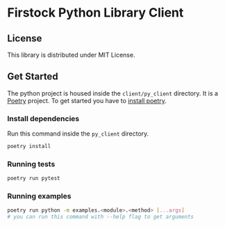 # Firstock Python Library Client

## License

This library is distributed under MIT License.

## Get Started

The python project is housed inside the ```client/py_client``` directory.
It is a [Poetry](https://python-poetry.org/) project.
To get started you have to [install poetry](https://python-poetry.org/docs/#installation).

### Install dependencies

Run this command inside the ```py_client``` directory.
```bash
poetry install
```

### Running tests

```bash
poetry run pytest
```

### Running examples

```bash
poetry run python -m examples.<module>.<method> [...args]
# you can run this command with --help flag to get arguments
```
